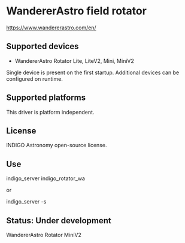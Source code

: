 # WandererAstro field rotator

https://www.wandererastro.com/en/

## Supported devices

* WandererAstro Rotator Lite, LiteV2, Mini, MiniV2

Single device is present on the first startup. Additional devices can be configured on runtime.

## Supported platforms

This driver is platform independent.

## License

INDIGO Astronomy open-source license.

## Use

indigo_server indigo_rotator_wa

or

indigo_server -s

## Status: Under development

WandererAstro Rotator MiniV2
